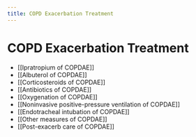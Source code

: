 ```yaml
---
title: COPD Exacerbation Treatment
---
```


# COPD Exacerbation Treatment

- [[Ipratropium of COPDAE]]
- [[Albuterol of COPDAE]]
- [[Corticosteroids of COPDAE]]
- [[Antibiotics of COPDAE]]
- [[Oxygenation of COPDAE]]
- [[Noninvasive positive-pressure ventilation of COPDAE]]
- [[Endotracheal intubation of COPDAE]]
- [[Other measures of COPDAE]]
- [[Post-exacerb care of COPDAE]]
